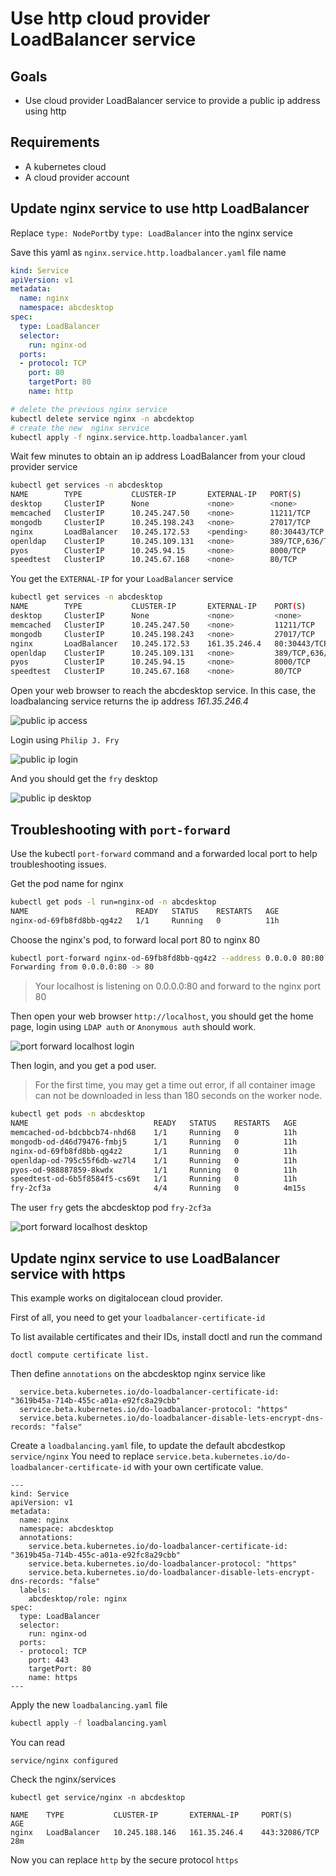 # Use http cloud provider LoadBalancer service 


## Goals
* Use cloud provider LoadBalancer service to provide a public ip address using http


## Requirements

- A kubernetes cloud 
- A cloud provider account


## Update nginx service to use http LoadBalancer

Replace `type: NodePort`by `type: LoadBalancer` into the nginx service

Save this yaml as `nginx.service.http.loadbalancer.yaml` file name

```yaml
kind: Service
apiVersion: v1
metadata:
  name: nginx
  namespace: abcdesktop
spec:
  type: LoadBalancer
  selector:
    run: nginx-od 
  ports:
  - protocol: TCP
    port: 80
    targetPort: 80
    name: http
```

```bash
# delete the previous nginx service
kubectl delete service nginx -n abcdektop
# create the new  nginx service
kubectl apply -f nginx.service.http.loadbalancer.yaml
```

Wait few minutes to obtain an ip address LoadBalancer <EXTERNAL-IP> from your cloud provider service


```bash
kubectl get services -n abcdesktop
NAME        TYPE           CLUSTER-IP       EXTERNAL-IP   PORT(S)           AGE
desktop     ClusterIP      None             <none>        <none>            57m
memcached   ClusterIP      10.245.247.50    <none>        11211/TCP         57m
mongodb     ClusterIP      10.245.198.243   <none>        27017/TCP         57m
nginx       LoadBalancer   10.245.172.53    <pending>     80:30443/TCP      57m
openldap    ClusterIP      10.245.109.131   <none>        389/TCP,636/TCP   57m
pyos        ClusterIP      10.245.94.15     <none>        8000/TCP          57m
speedtest   ClusterIP      10.245.67.168    <none>        80/TCP            57m
```

You get the `EXTERNAL-IP` for your `LoadBalancer` service

```bash
kubectl get services -n abcdesktop
NAME        TYPE           CLUSTER-IP       EXTERNAL-IP    PORT(S)           AGE
desktop     ClusterIP      None             <none>         <none>            61m
memcached   ClusterIP      10.245.247.50    <none>         11211/TCP         61m
mongodb     ClusterIP      10.245.198.243   <none>         27017/TCP         61m
nginx       LoadBalancer   10.245.172.53    161.35.246.4   80:30443/TCP      61m
openldap    ClusterIP      10.245.109.131   <none>         389/TCP,636/TCP   61m
pyos        ClusterIP      10.245.94.15     <none>         8000/TCP          61m
speedtest   ClusterIP      10.245.67.168    <none>         80/TCP            61m
```

Open your web browser to reach the abcdesktop service.
In this case, the loadbalancing service returns the ip address *161.35.246.4*

![public ip access](img/loadBalancer.ipaddress.png)

Login using `Philip J. Fry`

![public ip login](img/loadBalancer.login.fry.png)


And you should get the `fry` desktop 

![public ip desktop](img/loadBalancer.loged.fry.png)



## Troubleshooting with `port-forward`

Use the kubectl `port-forward` command and a forwarded local port to help troubleshooting issues.

Get the pod name for nginx 

```bash
kubectl get pods -l run=nginx-od -n abcdesktop
NAME                        READY   STATUS    RESTARTS   AGE
nginx-od-69fb8fd8bb-qg4z2   1/1     Running   0          11h
```

Choose the nginx's pod, to forward local port 80 to nginx 80

```bash
kubectl port-forward nginx-od-69fb8fd8bb-qg4z2 --address 0.0.0.0 80:80 -n abcdesktop
Forwarding from 0.0.0.0:80 -> 80
```

> Your localhost is listening on 0.0.0.0:80 and forward to the nginx port 80

Then open your web browser `http://localhost`, you should get the home page, login using `LDAP auth` or `Anonymous auth`  should work.

![port forward localhost login](img/troubleshooting.portforward.login.fry.png)

Then login, and you get a pod user. 

> For the first time, you may get a time out error, if all container image can not be downloaded in less than 180 seconds on the worker node.

```bash
kubectl get pods -n abcdesktop                                                   
NAME                            READY   STATUS    RESTARTS   AGE
memcached-od-bdcbbcb74-nhd68    1/1     Running   0          11h
mongodb-od-d46d79476-fmbj5      1/1     Running   0          11h
nginx-od-69fb8fd8bb-qg4z2       1/1     Running   0          11h
openldap-od-795c55f6db-wz7l4    1/1     Running   0          11h
pyos-od-988887859-8kwdx         1/1     Running   0          11h
speedtest-od-6b5f8584f5-cs69t   1/1     Running   0          11h
fry-2cf3a                       4/4     Running   0          4m15s
```

The user `fry` gets the abcdesktop pod `fry-2cf3a`

![port forward localhost desktop](img/troubleshooting.portforward.loged.fry.png)



## Update nginx service to use LoadBalancer service with https

This example works on digitalocean cloud provider.


First of all, you need to get your `loadbalancer-certificate-id`


To list available certificates and their IDs, install doctl and run the command

```
doctl compute certificate list.
```


Then define `annotations` on the abcdesktop nginx service like

```
  service.beta.kubernetes.io/do-loadbalancer-certificate-id: "3619b45a-714b-455c-a01a-e92fc8a29cbb"
  service.beta.kubernetes.io/do-loadbalancer-protocol: "https"
  service.beta.kubernetes.io/do-loadbalancer-disable-lets-encrypt-dns-records: "false"
```

Create a `loadbalancing.yaml` file, to update the default abcdestkop `service/nginx`
You need to replace `service.beta.kubernetes.io/do-loadbalancer-certificate-id` with your own certificate value. 

```
---         
kind: Service 
apiVersion: v1
metadata:   
  name: nginx 
  namespace: abcdesktop
  annotations:
    service.beta.kubernetes.io/do-loadbalancer-certificate-id: "3619b45a-714b-455c-a01a-e92fc8a29cbb"
    service.beta.kubernetes.io/do-loadbalancer-protocol: "https"
    service.beta.kubernetes.io/do-loadbalancer-disable-lets-encrypt-dns-records: "false"
  labels:
    abcdesktop/role: nginx
spec: 
  type: LoadBalancer
  selector:
    run: nginx-od
  ports:
  - protocol: TCP
    port: 443
    targetPort: 80
    name: https
---
```

Apply the new  `loadbalancing.yaml` file 

```bash
kubectl apply -f loadbalancing.yaml
```
You can read 

```
service/nginx configured
```

Check the nginx/services 

```
kubectl get service/nginx -n abcdesktop
```

```
NAME    TYPE           CLUSTER-IP       EXTERNAL-IP     PORT(S)         AGE
nginx   LoadBalancer   10.245.188.146   161.35.246.4    443:32086/TCP   28m
```

Now you can replace `http` by the secure protocol `https`











